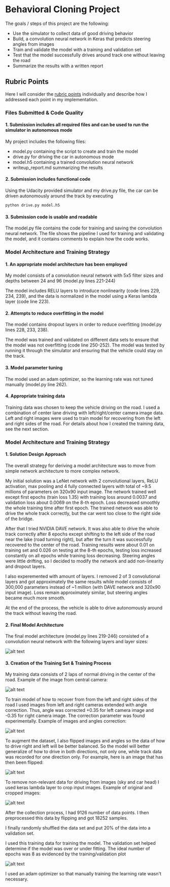 # Behavioral Cloning Project

The goals / steps of this project are the following:
* Use the simulator to collect data of good driving behavior
* Build, a convolution neural network in Keras that predicts steering angles from images
* Train and validate the model with a training and validation set
* Test that the model successfully drives around track one without leaving the road
* Summarize the results with a written report


[//]: # (Image References)

[image1]: ./examples/model.png "Model Visualization"
[image3]: ./examples/flip.png "Flip Image"
[image4]: ./examples/correction.png "Correction Image"
[image5]: ./examples/crop.png "Crop Image"
[image6]: ./examples/loss.png "Loss"
[image7]: ./examples/driving_example.png ""



## Rubric Points

Here I will consider the [rubric points](https://review.udacity.com/#!/rubrics/432/view) individually and describe how I addressed each point in my implementation.

### Files Submitted & Code Quality

#### 1. Submission includes all required files and can be used to run the simulator in autonomous mode

My project includes the following files:
* model.py containing the script to create and train the model
* drive.py for driving the car in autonomous mode
* model.h5 containing a trained convolution neural network 
* writeup_report.md summarizing the results

#### 2. Submission includes functional code
Using the Udacity provided simulator and my drive.py file, the car can be driven autonomously around the track by executing 
```sh
python drive.py model.h5
```

#### 3. Submission code is usable and readable

The model.py file contains the code for training and saving the convolution neural network. The file shows the pipeline I used for training and validating the model, and it contains comments to explain how the code works.

### Model Architecture and Training Strategy

#### 1. An appropriate model architecture has been employed

My model consists of a convolution neural network with 5x5 filter sizes and depths between 24 and 96 (model.py lines 221-244) 

The model includes RELU layers to introduce nonlinearity (code lines 229, 234, 239), and the data is normalized in the model using a Keras lambda layer (code line 223). 

#### 2. Attempts to reduce overfitting in the model

The model contains dropout layers in order to reduce overfitting (model.py lines 228, 233, 238). 

The model was trained and validated on different data sets to ensure that the model was not overfitting (code line 250-252). The model was tested by running it through the simulator and ensuring that the vehicle could stay on the track.

#### 3. Model parameter tuning

The model used an adam optimizer, so the learning rate was not tuned manually (model.py line 262).

#### 4. Appropriate training data

Training data was chosen to keep the vehicle driving on the road. I used a combination of center lane driving with left/right/center camera image data. Left and right images were used to 
train model for recovering from the left and right sides of the road. For details about how I created the training data, see the next section. 

### Model Architecture and Training Strategy

#### 1. Solution Design Approach

The overall strategy for deriving a model architecture was to move from simple network architecture to more complex network.

My initial solution was a LeNet network with 2 convolutional layers, ReLU activation, max pooling and 4 fully connected layers with total of ~9.5 millions of parameters on 320x90 input image. The network trained well except first epochs (train loss 1.35) with training loss around 0.0037 and validation loss about 0.0069 on the 8-th epoch. Loss decreased smoothly the whole training time after first epoch. The trained network was able to drive the whole track correctly, but the car went too close to the right side of the bridge.

After that I tried NVIDIA DAVE network. It was also able to drive the whole track correctly after 8 epochs except shifting to the left side of the road near the lake (road turning right), but after the turn it was successfully recovered to the center of the road. Training results were about 0.01 on training set and 0.026 on testing at the 8-th epochs, testing loss increased constantly on all epochs while training loss decreasing. Steering angles were little drifting, so I decided to modify the network and add non-linearity and dropout layers.

I also experemented with amount of layers. I removed 2 of 3 convolutional layers and got approximately the same results while model consists of 300,000 parameters instead of ~1 million (with DAVE network and 320x90 input image). Loss remain approximately similar, but steering angles became much more smooth.

At the end of the process, the vehicle is able to drive autonomously around the track without leaving the road.

#### 2. Final Model Architecture

The final model architecture (model.py lines 219-246) consisted of a convolution neural network with the following layers and layer sizes:

![alt text][image1]

#### 3. Creation of the Training Set & Training Process

My training data consists of 2 laps of normal driving in the center of the road. Example of the image from central camera:

![alt text][image7]

To train model of how to recover from from the left and right sides of the road I used images from left and right cameras extended with angle correction.
Thus, angle was corrected +0.35 for left camera image and -0.35 for right camera image. The correction parameter was found experimentally. Example of images and angles correction:

![alt text][image4]

To augment the dataset, I also flipped images and angles so the data of how to drive right and left will be better balanced. So the model will better generalize of how to drive in both directions, not only one, while track data was recorded for one direction only. For example, here is an image that has then been flipped:

![alt text][image3]

To remove non-relevant data for driving from images (sky and car head) I used keras lambda layer to crop input images. Example of original and cropped images:

![alt text][image5]

After the collection process, I had 9126 number of data points. I then preprocessed this data by flipping and got 18252 samples.

I finally randomly shuffled the data set and put 20% of the data into a validation set.

I used this training data for training the model. The validation set helped determine if the model was over or under fitting. The ideal number of epochs was 8 as evidenced by the training/validation plot

![alt text][image6]

I used an adam optimizer so that manually training the learning rate wasn't necessary.

